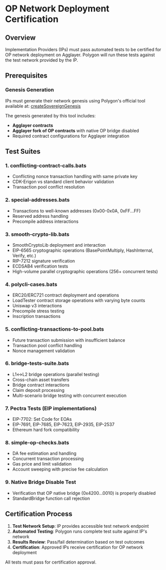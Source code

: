 # OP Network Deployment Certification

## Overview

Implementation Providers (IPs) must pass automated tests to be certified for OP network deployment on Agglayer. Polygon will run these tests against the test network provided by the IP.

## Prerequisites

### Genesis Generation

IPs must generate their network genesis using Polygon's official tool available at: [createSovereignGenesis](https://github.com/agglayer/agglayer-contracts/tree/v12.1.0-rc.3/tools/createSovereignGenesis)

The genesis generated by this tool includes:
- **Agglayer contracts**
- **Agglayer fork of OP contracts** with native OP bridge disabled
- Required contract configurations for Agglayer integration

## Test Suites

### 1. conflicting-contract-calls.bats
- Conflicting nonce transaction handling with same private key
- CDK-Erigon vs standard client behavior validation
- Transaction pool conflict resolution

### 2. special-addresses.bats
- Transactions to well-known addresses (0x00-0x0A, 0xFF...FF)
- Reserved address handling
- Precompile address interactions

### 3. smooth-crypto-lib.bats
- SmoothCryptoLib deployment and interaction
- EIP-6565 cryptographic operations (BasePointMultiply, HashInternal, Verify, etc.)
- RIP-7212 signature verification
- ECDSAB4 verification tests
- High-volume parallel cryptographic operations (256+ concurrent tests)

### 4. polycli-cases.bats
- ERC20/ERC721 contract deployment and operations
- LoadTester contract storage operations with varying byte counts
- Uniswap v3 interactions
- Precompile stress testing
- Inscription transactions

### 5. conflicting-transactions-to-pool.bats
- Future transaction submission with insufficient balance
- Transaction pool conflict handling
- Nonce management validation

### 6. bridge-tests-suite.bats
- L1↔L2 bridge operations (parallel testing)
- Cross-chain asset transfers
- Bridge contract interactions
- Claim deposit processing
- Multi-scenario bridge testing with concurrent execution

### 7. Pectra Tests (EIP implementations)
- EIP-7702: Set Code for EOAs
- EIP-7691, EIP-7685, EIP-7623, EIP-2935, EIP-2537
- Ethereum hard fork compatibility

### 8. simple-op-checks.bats
- DA fee estimation and handling
- Concurrent transaction processing
- Gas price and limit validation
- Account sweeping with precise fee calculation

### 9. Native Bridge Disable Test
- Verification that OP native bridge (0x4200...0010) is properly disabled
- StandardBridge function call rejection

## Certification Process

1. **Test Network Setup**: IP provides accessible test network endpoint
2. **Automated Testing**: Polygon runs complete test suite against IP's network
3. **Results Review**: Pass/fail determination based on test outcomes
4. **Certification**: Approved IPs receive certification for OP network deployment

All tests must pass for certification approval.

